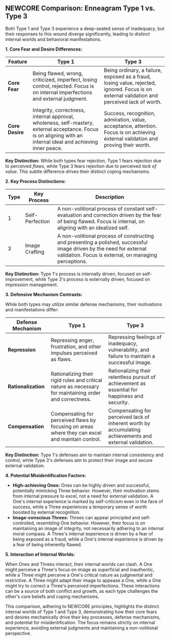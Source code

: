 ## NEWCORE Comparison: Enneagram Type 1 vs. Type 3

Both Type 1 and Type 3 experience a deep-seated sense of inadequacy, but their responses to this wound diverge significantly, leading to distinct internal worlds and behavioral manifestations.

**1. Core Fear and Desire Differences:**

| Feature | Type 1 | Type 3 |
|---|---|---|
| **Core Fear** | Being flawed, wrong, criticized, imperfect, losing control, rejected.  Focus is on internal imperfections and external judgment. | Being ordinary, a failure, exposed as a fraud, losing value, rejected, ignored. Focus is on external validation and perceived lack of worth. |
| **Core Desire** | Integrity, correctness, internal approval, wholeness, self-mastery, external acceptance.  Focus is on aligning with an internal ideal and achieving inner peace. | Success, recognition, admiration, value, acceptance, attention. Focus is on achieving external validation and proving their worth. |

**Key Distinction:** While both types fear rejection, Type 1 fears rejection due to perceived *flaws*, while Type 3 fears rejection due to perceived *lack of value*.  This subtle difference drives their distinct coping mechanisms.

**2. Key Process Distinctions:**

| Type | Key Process | Description |
|---|---|---|
| 1 | Self-Perfection | A non-volitional process of constant self-evaluation and correction driven by the fear of being flawed.  Focus is internal, on aligning with an idealized self. |
| 3 | Image Crafting | A non-volitional process of constructing and presenting a polished, successful image driven by the need for external validation. Focus is external, on managing perceptions. |

**Key Distinction:** Type 1's process is internally driven, focused on self-improvement, while Type 3's process is externally driven, focused on impression management.

**3. Defensive Mechanism Contrasts:**

While both types may utilize similar defense mechanisms, their motivations and manifestations differ:

| Defense Mechanism | Type 1 | Type 3 |
|---|---|---|
| **Repression** | Repressing anger, frustration, and other impulses perceived as flaws. | Repressing feelings of inadequacy, vulnerability, and failure to maintain a successful image. |
| **Rationalization** | Rationalizing their rigid rules and critical nature as necessary for maintaining order and correctness. | Rationalizing their relentless pursuit of achievement as essential for happiness and security. |
| **Compensation** | Compensating for perceived flaws by focusing on areas where they can excel and maintain control. | Compensating for perceived lack of inherent worth by accumulating achievements and external validation. |

**Key Distinction:**  Type 1's defenses aim to maintain internal consistency and control, while Type 3's defenses aim to protect their image and secure external validation.

**4. Potential Misidentification Factors:**

* **High-achieving Ones:**  Ones can be highly driven and successful, potentially mimicking Three behavior. However, their motivation stems from internal pressure to excel, not a need for external validation.  A One's internal experience is marked by self-criticism even in the face of success, while a Three experiences a temporary sense of worth boosted by external recognition.
* **Image-conscious Threes:** Threes can appear principled and self-controlled, resembling One behavior. However, their focus is on maintaining an image of integrity, not necessarily adhering to an internal moral compass. A Three's internal experience is driven by a fear of being exposed as a fraud, while a One's internal experience is driven by a fear of being inherently flawed.

**5. Interaction of Internal Worlds:**

When Ones and Threes interact, their internal worlds can clash.  A One might perceive a Three's focus on image as superficial and inauthentic, while a Three might perceive a One's critical nature as judgmental and restrictive.  A Three might adapt their image to appease a One, while a One might try to correct a Three's perceived imperfections.  These interactions can be a source of both conflict and growth, as each type challenges the other's core beliefs and coping mechanisms.


This comparison, adhering to NEWCORE principles, highlights the distinct internal worlds of Type 1 and Type 3, demonstrating how their core fears and desires mechanically drive their key processes, defense mechanisms, and potential for misidentification. The focus remains strictly on internal experience, avoiding external judgments and maintaining a non-volitional perspective.
